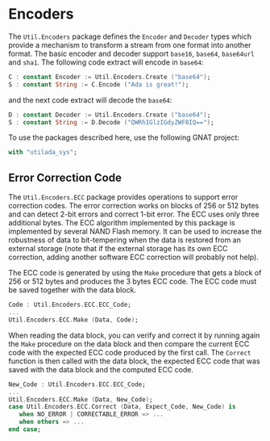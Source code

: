 # Encoders
The `Util.Encoders` package defines the `Encoder` and `Decoder` types
which provide a mechanism to transform a stream from one format into
another format.  The basic encoder and decoder support `base16`, `base64`,
`base64url` and `sha1`.
The following code extract will encode in `base64`:

```Ada
C : constant Encoder := Util.Encoders.Create ("base64");
S : constant String := C.Encode ("Ada is great!");
```

and the next code extract will decode the `base64`:

```Ada
D : constant Decoder := Util.Encoders.Create ("base64");
S : constant String := D.Decode ("QWRhIGlzIGdyZWF0IQ==");
```

To use the packages described here, use the following GNAT project:

```Ada
with "utilada_sys";
```

## Error Correction Code
The `Util.Encoders.ECC` package provides operations to support error correction codes.
The error correction works on blocks of 256 or 512 bytes and can detect 2-bit errors
and correct 1-bit error.  The ECC uses only three additional bytes.
The ECC algorithm implemented by this package is implemented by several NAND Flash
memory.  It can be used to increase the robustness of data to bit-tempering when
the data is restored from an external storage (note that if the external storage has
its own ECC correction, adding another software ECC correction will probably not help).

The ECC code is generated by using the `Make` procedure that gets a block of 256 or
512 bytes and produces the 3 bytes ECC code.  The ECC code must be saved together with
the data block.

```Ada
Code : Util.Encoders.ECC.ECC_Code;
...
Util.Encoders.ECC.Make (Data, Code);
```

When reading the data block, you can verify and correct it by running again the
`Make` procedure on the data block and then compare the current ECC code with the
expected ECC code produced by the first call.  The `Correct` function is then called
with the data block, the expected ECC code that was saved with the data block and
the computed ECC code.

```Ada
New_Code : Util.Encoders.ECC.ECC_Code;
...
Util.Encoders.ECC.Make (Data, New_Code);
case Util.Encoders.ECC.Correct (Data, Expect_Code, New_Code) is
   when NO_ERROR | CORRECTABLE_ERROR => ...
   when others => ...
end case;
```


